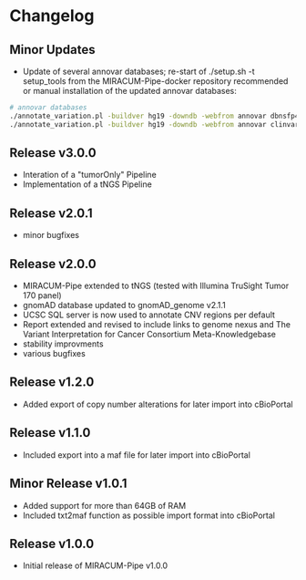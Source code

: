 # Changelog

## Minor Updates

* Update of several annovar databases; re-start of ./setup.sh -t setup_tools from the MIRACUM-Pipe-docker repository recommended or manual installation of the updated annovar databases:

```bash
# annovar databases
./annotate_variation.pl -buildver hg19 -downdb -webfrom annovar dbnsfp41a humandb/
./annotate_variation.pl -buildver hg19 -downdb -webfrom annovar clinvar_20200316 humandb/
```

## Release v3.0.0

* Interation of a "tumorOnly" Pipeline
* Implementation of a tNGS Pipeline

## Release v2.0.1

* minor bugfixes

## Release v2.0.0

* MIRACUM-Pipe extended to tNGS (tested with Illumina TruSight Tumor 170 panel)
* gnomAD database updated to gnomAD_genome v2.1.1
* UCSC SQL server is now used to annotate CNV regions per default
* Report extended and revised to include links to genome nexus and The Variant Interpretation for Cancer Consortium Meta-Knowledgebase
* stability improvments
* various bugfixes

## Release v1.2.0

* Added export of copy number alterations for later import into cBioPortal

## Release v1.1.0

* Included export into a maf file for later import into cBioPortal

## Minor Release v1.0.1

* Added support for more than 64GB of RAM
* Included txt2maf function as possible import format into cBioPortal

## Release v1.0.0

* Initial release of MIRACUM-Pipe v1.0.0
